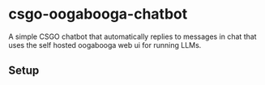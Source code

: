 # csgo-oogabooga-chatbot
A simple CSGO chatbot that automatically replies to messages in chat that uses the self hosted oogabooga web ui for running LLMs.
## Setup
